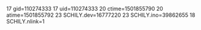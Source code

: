 17 gid=110274333
17 uid=110274333
20 ctime=1501855790
20 atime=1501855792
23 SCHILY.dev=16777220
23 SCHILY.ino=39862655
18 SCHILY.nlink=1
